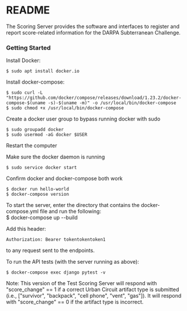 # README #

The Scoring Server provides the software and interfaces to register and report score-related information for the DARPA Subterranean Challenge.

### Getting Started ###
Install Docker:

    $ sudo apt install docker.io

Install docker-compose:

    $ sudo curl -L "https://github.com/docker/compose/releases/download/1.23.2/docker-compose-$(uname -s)-$(uname -m)" -o /usr/local/bin/docker-compose
    $ sudo chmod +x /usr/local/bin/docker-compose

Create a docker user group to bypass running docker with sudo

    $ sudo groupadd docker
    $ sudo usermod -aG docker $USER

Restart the computer

Make sure the docker daemon is running

    $ sudo service docker start

Confirm docker and docker-compose both work

    $ docker run hello-world
    $ docker-compose version

To start the server, enter the directory that contains the docker-compose.yml file and run the following:  
    $ docker-compose up --build


Add this header:

    Authorization: Bearer tokentokentoken1

to any request sent to the endpoints.


To run the API tests (with the server running as above):

    $ docker-compose exec django pytest -v

Note: This version of the Test Scoring Server will respond with "score_change" == 1 if a correct Urban Circuit artifact type is submitted (i.e., ["survivor", "backpack", "cell phone", "vent", "gas"]).  It will respond with "score_change" == 0 if the artifact type is incorrect.
